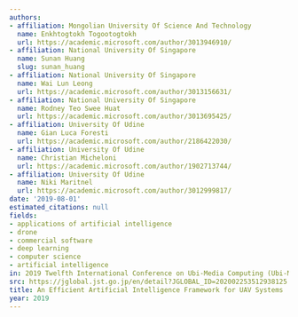 ```yaml
---
authors:
- affiliation: Mongolian University Of Science And Technology
  name: Enkhtogtokh Togootogtokh
  url: https://academic.microsoft.com/author/3013946910/
- affiliation: National University Of Singapore
  name: Sunan Huang
  slug: sunan_huang
- affiliation: National University Of Singapore
  name: Wai Lun Leong
  url: https://academic.microsoft.com/author/3013156631/
- affiliation: National University Of Singapore
  name: Rodney Teo Swee Huat
  url: https://academic.microsoft.com/author/3013695425/
- affiliation: University Of Udine
  name: Gian Luca Foresti
  url: https://academic.microsoft.com/author/2186422030/
- affiliation: University Of Udine
  name: Christian Micheloni
  url: https://academic.microsoft.com/author/1902713744/
- affiliation: University Of Udine
  name: Niki Maritnel
  url: https://academic.microsoft.com/author/3012999817/
date: '2019-08-01'
estimated_citations: null
fields:
- applications of artificial intelligence
- drone
- commercial software
- deep learning
- computer science
- artificial intelligence
in: 2019 Twelfth International Conference on Ubi-Media Computing (Ubi-Media)
src: https://jglobal.jst.go.jp/en/detail?JGLOBAL_ID=202002253512938125
title: An Efficient Artificial Intelligence Framework for UAV Systems
year: 2019
---
```

